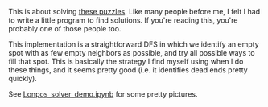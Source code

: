 This is about solving [these puzzles](https://www.lonpos.com.au). Like many
people before me, I felt I had to write a little program to find solutions. If
you're reading this, you're probably one of those people too.

This implementation is a straightforward DFS in which we identify an empty spot
with as few empty neighbors as possible, and try all possible ways to fill that
spot. This is basically the strategy I find myself using when I do these
things, and it seems pretty good (i.e. it identifies dead ends pretty quickly).

See [Lonpos_solver_demo.ipynb](Lonpos_solver_demo.ipynb) for some pretty
pictures.
